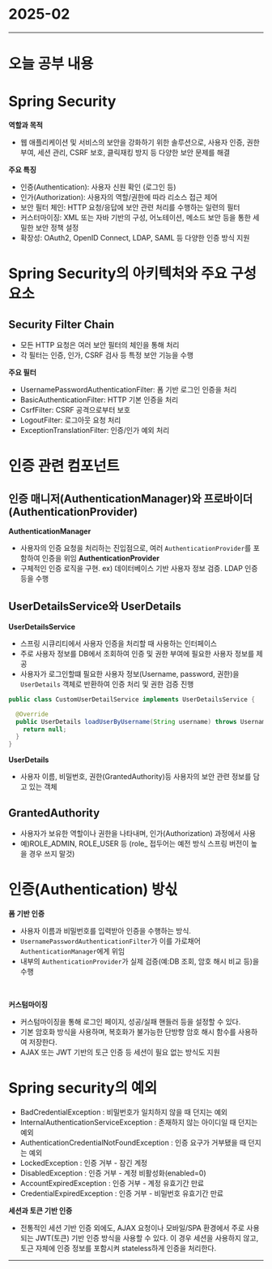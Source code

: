 # 2025-02
---

# 오늘 공부 내용

# Spring Security 
**역할과 목적**
- 웹 애플리케이션 및 서비스의 보안을 강화하기 위한 솔루션으로, 사용자 인증, 권한 부여, 세션 관리,
CSRF 보호, 클릭재킹 방지 등 다양한 보안 문제를 해결  <br>

**주요 특징**
- 인증(Authentication): 사용자 신원 확인 (로그인 등)
- 인가(Authorization): 사용자의 역할/권한에 따라 리소스 접근 제어
- 보안 필터 체인: HTTP 요청/응답에 보안 관련 처리를 수행하는 일련의 필터
- 커스터마이징: XML 또는 자바 기반의 구성, 어노테이션, 메소드 보안 등을 통한 세밀한 보안 정책 설정
- 확장성: OAuth2, OpenID Connect, LDAP, SAML 등 다양한 인증 방식 지원

# Spring Security의 아키텍처와 주요 구성 요소
## Security Filter Chain 
- 모든 HTTP 요청은 여러 보안 필터의 체인을 통해 처리
- 각 필터는 인증, 인가, CSRF 검사 등 특정 보안 기능을 수행 

**주요 필터**
- UsernamePasswordAuthenticationFilter: 폼 기반 로그인 인증을 처리
- BasicAuthenticationFilter: HTTP 기본 인증을 처리
- CsrfFilter: CSRF 공격으로부터 보호
- LogoutFilter: 로그아웃 요청 처리
- ExceptionTranslationFilter: 인증/인가 예외 처리

# 인증 관련 컴포넌트 
## 인증 매니저(AuthenticationManager)와 프로바이더(AuthenticationProvider)
**AuthenticationManager**
- 사용자의 인증 요청을 처리하는 진입점으로, 여러 `AuthenticationProvider`를 포함하여 인증을 위임 
**AuthenticationProvider**
- 구체적인 인증 로직을 구현. ex) 데이터베이스 기반 사용자 정보 검증. LDAP 인증 등을 수행

## UserDetailsService와 UserDetails
**UserDetailsService** <br>
- 스프링 시큐리티에서 사용자 인증을 처리할 때 사용하는 인터페이스
- 주로 사용자 정보를 DB에서 조회하여 인증 및 권한 부여에 필요한 사용자 정보를 제공
- 사용자가 로그인할떄 필요한 사용자 정보(Username, password, 권한)을 `UserDetails` 객체로 반환하여 인증 처리 및 권한 검증 진행
```java
public class CustomUserDetailService implements UserDetailsService {

  @Override
  public UserDetails loadUserByUsername(String username) throws UsernameNotFoundException {
    return null;
  }
}
```

**UserDetails**
- 사용자 이름, 비밀번호, 권한(GrantedAuthority)등 사용자의 보안 관련 정보를 담고 있는 객체

## GrantedAuthority
- 사용자가 보유한 역할이나 권한을 나타내며, 인가(Authorization) 과정에서 사용
- 예)ROLE_ADMIN, ROLE_USER 등 (role_ 접두어는 예전 방식 스프링 버전이 높을 경우 쓰지 말것)


# 인증(Authentication) 방싟
**폼 기반 인증**
- 사용자 이름과 비밀번호를 입력받아 인증을 수행하는 방식.
- `UsernamePasswordAuthenticationFilter`가 이를 가로채어 `AuthenticationManager`에게 위임 
- 내부의 `AuthenticationProvider`가 실제 검증(예:DB 조회, 암호 해시 비교 등)을 수행

<br>

**커스텀마이징**
- 커스텀마이징을 통해 로그인 페이지, 성공/실패 핸들러 등을 설정할 수 있다.
- 기본 암호화 방식을 사용하며, 복호화가 불가능한 단방향 암호 해시 함수를 사용하여 저장한다.
- AJAX 또는 JWT 기반의 토근 인증 등 세션이 필요 없는 방식도 지원

# Spring security의 예외
- BadCredentialException : 비밀번호가 일치하지 않을 때 던지는 예외
- InternalAuthenticationServiceException : 존재하지 않는 아이디일 때 던지는 예외
- AuthenticationCredentialNotFoundException : 인증 요구가 거부됐을 때 던지는 예외
- LockedException : 인증 거부 - 잠긴 계정
- DisabledException : 인증 거부 - 계정 비활성화(enabled=0)
- AccountExpiredException : 인증 거부 - 계정 유효기간 만료
- CredentialExpiredException : 인증 거부 - 비밀번호 유효기간 만료

**세션과 토큰 기반 인증**
- 전통적인 세션 기반 인증 외에도, AJAX 요청이나 모바일/SPA 환경에서 주로
사용되는 JWT(토큰) 기반 인증 방식을 사용할 수 있다. 이 경우 세션을 사용하지 않고,
토근 자체에 인증 정보를 포함시켜 stateless하게 인증을 처리한다.
---